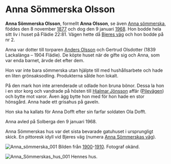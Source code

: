 # Anna Sömmerska Olsson

**Anna Sömmerska Olsson**, formellt **Anna Olsson**, se även [Anna sömmerska](Anna%20sömmerska.md), föddes den 8 november [1877](1877.md) och dog den 9 januari [1968](1968.md). Hon bodde hela sitt liv i huset på Flädie 22:81. Vägen hette då [Bjeres väg](Bjeres%20väg.md) och hon bodde på nr 2.

Anna var dotter till torparen [Anders Olsson](Anders%20Olsson.md) och Gertrud Olsdotter (1839 Lackalänga – 1904 Flädie). De köpte huset när de gifte sig och Anna, som var enda barnet, ärvde det efter dem.

Hon var inte bara sömmerska utan hjälpte till med hushålls­arbete och hade en liten grönsaksodling. Produkterna sålde hon lokalt.

På den mark hon inte arrenderade ut odlade hon bruna bönor. Dessa la hon i en stor korg och vandrade på hösten till [Hjalmar Jönsson](Hjalmar%20Jönsson.md) affär ([Pilevägen](Pilevägen.md)) och bytte mot varor. Även ägg bytte hon med för hon hade en stor hönsgård. Anna hade ett grisahus på gaveln.

Hon ska ha kallats för Anna Dofft efter sin farfar soldaten Ola Dofft.

Anna avled på Solberga den 9 januari 1968.

Anna Sömmerskas hus var det sista bevarade gatuhuset i ursprungligt skick. En pittoresk idyll vid Bjeres väg (numera [Anna Sömmerskas väg](Anna%20Sömmerskas%20väg.md)).

![Anna_sömmerska_001](images/Anna_sömmerska_001.jpg)
Bilden från [1900](1900.md)-[1910](1910.md). Fotograf okänd.

![Anna_Sömmerskas_hus_001](images/Anna_Sömmerskas_hus_001.jpeg)
Hennes hus.
